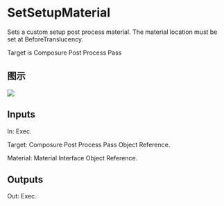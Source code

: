 # SetSetupMaterial

Sets a custom setup post process material. The material location must be set at BeforeTranslucency.

Target is Composure Post Process Pass

## 图示

![]($-20221218-19302672.png)

## Inputs

In: Exec.

Target: Composure Post Process Pass Object Reference.

Material: Material Interface Object Reference.  

## Outputs

Out: Exec.

